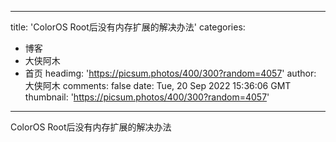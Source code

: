 
---
title: 'ColorOS Root后没有内存扩展的解决办法'
categories: 
 - 博客
 - 大侠阿木
 - 首页
headimg: 'https://picsum.photos/400/300?random=4057'
author: 大侠阿木
comments: false
date: Tue, 20 Sep 2022 15:36:06 GMT
thumbnail: 'https://picsum.photos/400/300?random=4057'
---

<div>   
ColorOS Root后没有内存扩展的解决办法  
</div>
            